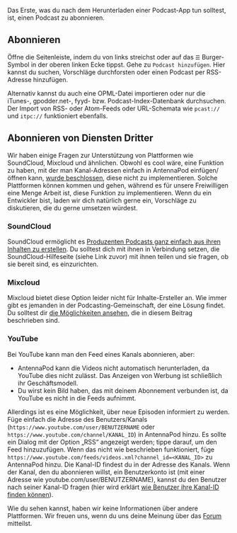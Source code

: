 Das Erste, was du nach dem Herunterladen einer Podcast-App tun solltest, ist,
einen Podcast zu abonnieren.

## Abonnieren

Öffne die Seitenleiste, indem du von links streichst oder auf das `☰`
Burger-Symbol in der oberen linken Ecke tippst. Gehe zu `Podcast hinzufügen`.
Hier kannst du suchen, Vorschläge durchforsten oder einen Podcast per
RSS-Adresse hinzufügen.

Alternativ kannst du auch eine OPML-Datei importieren oder nur die iTunes-,
gpodder.net-, fyyd- bzw. Podcast-Index-Datenbank durchsuchen. Der Import von
RSS- oder Atom-Feeds oder URL-Schemata wie `pcast://` und `itpc://` funktioniert
ebenfalls.

## Abonnieren von Diensten Dritter

Wir haben einige Fragen zur Unterstützung von Plattformen wie SoundCloud,
Mixcloud und ähnlichen. Obwohl es cool wäre, eine Funktion zu haben, mit der man
Kanal-Adressen einfach in AntennaPod einfügen/öffnen kann, [wurde
beschlossen](https://github.com/AntennaPod/AntennaPod/issues/1297), diese nicht
zu implementieren. Solche Plattformen können kommen und gehen, während es für
unsere Freiwilligen eine Menge Arbeit ist, diese Funktion zu implementieren.
Wenn du ein Entwickler bist, laden wir dich natürlich gerne ein, Vorschläge zu
diskutieren, die du gerne umsetzen würdest.

### SoundCloud

SoundCloud ermöglicht es [Produzenten Podcasts ganz einfach aus ihren Inhalten zu
erstellen](https://help.soundcloud.com/hc/en-us/articles/115003451347-Adding-tracks-to-your-RSS-feed).
Du solltest dich mit ihnen in Verbindung setzen, die SoundCloud-Hilfeseite
(siehe Link zuvor) mit ihnen teilen und sie fragen, ob sie bereit sind, es
einzurichten.

### Mixcloud

Mixcloud bietet diese Option leider nicht für Inhalte-Ersteller an. Wie immer
gibt es jemanden in der Podcasting-Gemeinschaft, der eine Lösung findet. Du
solltest dir [die Möglichkeiten
ansehen](https://www.openparenthesis.org/2015/01/05/mixcloud-to-rss-with-enclosures),
die in diesem Beitrag beschrieben sind.

### YouTube

Bei YouTube kann man den Feed eines Kanals abonnieren, aber:

- AntennaPod kann die Videos nicht automatisch herunterladen, da YouTube dies
nicht zulässt. Das Anzeigen von Werbung ist schließlich ihr Geschäftsmodell.
- Du wirst kein Bild haben, das mit deinem Abonnement verbunden ist, da YouTube
es nicht in die Feeds aufnimmt.

Allerdings ist es eine Möglichkeit, über neue Episoden informiert zu werden. Füge
einfach die Adresse des Benutzers/Kanals
(`https://www.youtube.com/user/BENUTZERNAME` oder
`https://www.youtube.com/channel/KANAL_ID`) in AntennaPod hinzu. Es sollte ein
Dialog mit der Option „RSS“ angezeigt werden; tippe darauf, um den Feed
hinzuzufügen. Wenn das nicht wie beschrieben funktioniert, füge
`https://www.youtube.com/feeds/videos.xml?channel_id=<KANAL_ID>` zu AntennaPod
hinzu. Die Kanal-ID findest du in der Adresse des Kanals. Wenn der Kanal, den du
abonnieren willst, ein Benutzerkonto ist (mit einer Adresse wie
youtube.com/user/BENUTZERNAME), kannst du den Benutzer nach seiner Kanal-ID
fragen (hier wird erklärt [wie Benutzer ihre Kanal-ID finden
können](https://support.google.com/youtube/answer/3250431?hl=de)).

Wie du sehen kannst, haben wir keine Informationen über andere Plattformen. Wir
freuen uns, wenn du uns deine Meinung über das
[Forum](https://forum.antennapod.org/) mitteilst.
